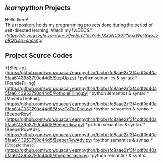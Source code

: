 ## *learnpython* Projects
Hello there!\
This repository holds my programming projects done during the period of self-directed learning.
Watch my *[VIDEOS!].(https://drive.google.com/drive/folders/1auYmIvfXZaNC30tlYeqZWpl_8qaJooRQ?usp=sharing)*

## Project Source Codes
*[StepUp].(https://github.com/wonyouacar/learnpython/blob/efc8aae2af3f4cdf0d40a5faa6143953790c44d5/StepUp.py)
  *python semantics & syntax 
*[PotholeFilling].(https://github.com/wonyouacar/learnpython/blob/efc8aae2af3f4cdf0d40a5faa6143953790c44d5/PotholeFilling.py)
  *python semantics & syntax
*[MoveToTheEnd].(https://github.com/wonyouacar/learnpython/blob/efc8aae2af3f4cdf0d40a5faa6143953790c44d5/MoveToTheEnd.py)
  *python semantics & syntax
*[BeeperRow].(https://github.com/wonyouacar/learnpython/blob/efc8aae2af3f4cdf0d40a5faa6143953790c44d5/BeeperRow.py)
  *python semantics & syntax
*[BeeperRowAdv].(https://github.com/wonyouacar/learnpython/blob/efc8aae2af3f4cdf0d40a5faa6143953790c44d5/BeeperRowAdv.py)
  *python semantics & syntax
*[Steeplechase].(https://github.com/wonyouacar/learnpython/blob/efc8aae2af3f4cdf0d40a5faa6143953790c44d5/Steeplechase.py)
  *python semantics & syntax
